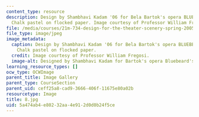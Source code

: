 ```yaml
---
content_type: resource
description: Design by Shambhavi Kadam '06 for Bela Bartok's opera BLUEBEARD'S CASTLE.
  Chalk pastel on flocked paper. Image courtesy of Professor William Fregosi.
file: /media/courses/21m-734-design-for-the-theater-scenery-spring-2005/5a474ab4e80232aa4e912d0d0b24f5ce_8.jpg
file_type: image/jpeg
image_metadata:
  caption: Design by Shambhavi Kadam '06 for Bela Bartok's opera BLUEBEARD'S CASTLE.
    Chalk pastel on flocked paper.
  credit: Image courtesy of Professor William Fregosi.
  image-alt: Designed by Shambhavi Kadam for Bartok's opera Bluebeard's Castle.
learning_resource_types: []
ocw_type: OCWImage
parent_title: Image Gallery
parent_type: CourseSection
parent_uid: ceff25a8-cad9-3666-406f-11675e80a02b
resourcetype: Image
title: 8.jpg
uid: 5a474ab4-e802-32aa-4e91-2d0d0b24f5ce
---
```

